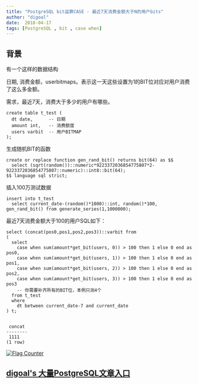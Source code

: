 ```yaml
---
title: "PostgreSQL bit运算CASE - 最近7天消费金额大于N的用户bits"
author: "digoal"
date:  2018-04-17
tags: [PostgreSQL , bit , case when]
---
```

## 背景     
有一个这样的数据结构  
  
日期, 消费金额，userbitmaps。表示这一天这些设置为1的BIT位对应对用户消费了这么多金额。  
  
需求，最近7天，消费大于多少的用户有哪些。  
  
```  
create table t_test (   
  dt date,      -- 日期  
  amount int,   -- 消费额度  
  users varbit  -- 用户BITMAP  
);   
```  
  
生成随机BIT的函数  
  
```  
create or replace function gen_rand_bit() returns bit(64) as $$    
  select (sqrt(random())::numeric*9223372036854775807*2-9223372036854775807::numeric)::int8::bit(64);    
$$ language sql strict;    
```  
  
插入100万测试数据  
  
```  
insert into t_test  
  select current_date-(random()*1000)::int, random()*100, gen_rand_bit() from generate_series(1,1000000);  
```  
  
最近7天消费金额大于100的用户SQL如下：  
  
```  
select (concat(pos0,pos1,pos2,pos3))::varbit from  
(  
  select   
    case when sum(amount*get_bit(users, 0)) > 100 then 1 else 0 end as pos0,  
    case when sum(amount*get_bit(users, 1)) > 100 then 1 else 0 end as pos1,  
    case when sum(amount*get_bit(users, 2)) > 100 then 1 else 0 end as pos2,  
    case when sum(amount*get_bit(users, 3)) > 100 then 1 else 0 end as pos3  
    -- 你需要补齐所有的BIT位，本例只测4个  
  from t_test   
  where   
    dt between current_date-7 and current_date  
) t;  
  
  
 concat   
--------  
 1111  
(1 row)  
```  
  
  
<a rel="nofollow" href="http://info.flagcounter.com/h9V1"  ><img src="http://s03.flagcounter.com/count/h9V1/bg_FFFFFF/txt_000000/border_CCCCCC/columns_2/maxflags_12/viewers_0/labels_0/pageviews_0/flags_0/"  alt="Flag Counter"  border="0"  ></a>  
  
  
  
  
  
  
## [digoal's 大量PostgreSQL文章入口](https://github.com/digoal/blog/blob/master/README.md "22709685feb7cab07d30f30387f0a9ae")
  
